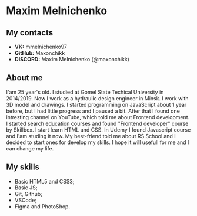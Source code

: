 # Maxim Melnichenko
## My contacts
* __VK:__ mmelnichenko97
* __GitHub:__ Maxonchikk
* __DISCORD:__ Maxim Melnichenko (@maxonchikk)
## About me
I'am 25 year's old. I studied at Gomel State Techical University in 2014/2019. Now I work as a hydraulic design engineer in Minsk. I work with 3D model and drawings. 
I started programming on JavaScript about 1 year before, but I had little progress and I paused a bit. After that I found one intresting channel on YouTube, which told me about Frontend development. I started search education courses and found "Frontend developer" course by Skillbox. I start learn HTML and CSS. In Udemy I found Javascript course and I'am studing it now.
My best-friend told me about RS School and I decided to start ones for develop my skills. I hope it will usefull for me and I can change my life.
## My skills
* Basic HTML5 and CSS3;
* Basic JS;
* Git, Github;
* VSCode;
* Figma and PhotoShop.
